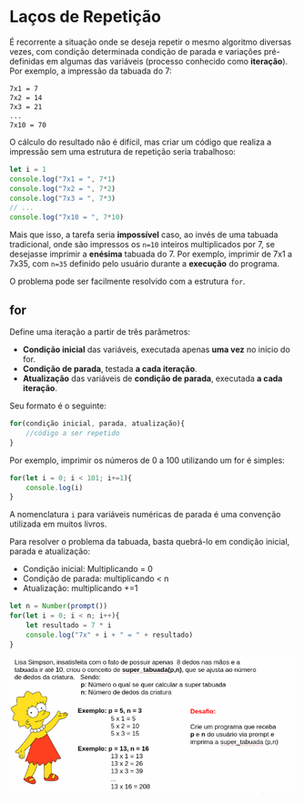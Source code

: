 # Laços de Repetição

É recorrente a situação onde se deseja repetir o mesmo algoritmo diversas vezes, com condição determinada condição de parada e variações pré-definidas em algumas das variáveis (processo conhecido como **iteração**). Por exemplo, a impressão da tabuada do 7:

```
7x1 = 7
7x2 = 14
7x3 = 21
...
7x10 = 70
```

O cálculo do resultado não é difícil, mas criar um código que realiza a impressão sem uma estrutura de repetição seria trabalhoso: 

```js
let i = 1
console.log("7x1 = ", 7*1)
console.log("7x2 = ", 7*2)
console.log("7x3 = ", 7*3)
// ...
console.log("7x10 = ", 7*10)
```

Mais que isso, a tarefa seria **impossível** caso, ao invés de uma tabuada tradicional, onde são impressos os `n=10` inteiros multiplicados por 7, se desejasse imprimir a **enésima** tabuada do 7. Por exemplo, imprimir de 7x1 a 7x35, com `n=35` definido pelo usuário durante a **execução** do programa.

O problema pode ser facilmente resolvido com a estrutura `for`. 


## for
Define uma iteração a partir de três parâmetros:
- **Condição inicial** das variáveis, executada apenas **uma vez** no início do for.
- **Condição de parada**, testada **a cada iteração**.
- **Atualização** das variáveis de **condição de parada**, executada **a cada iteração**. 

Seu formato é o seguinte:

```js
for(condição inicial, parada, atualização){
    //código a ser repetido
}
```

Por exemplo, imprimir os números de 0 a 100 utilizando um for é simples: 

```js
for(let i = 0; i < 101; i+=1){
    console.log(i)
}
```

A nomenclatura `i` para variáveis numéricas de parada é uma convenção utilizada em muitos livros. 

Para resolver o problema da tabuada, basta quebrá-lo em condição inicial, parada e atualização: 

- Condição inicial: Multiplicando = 0
- Condição de parada: multiplicando < n
- Atualização: multiplicando +=1

```js
let n = Number(prompt())
for(let i = 0; i < n; i++){
    let resultado = 7 * i
    console.log("7x" + i + " = " + resultado)
}
```

![Desafio!](../../.gitbook/assets/js_repeticao_img1.png)
